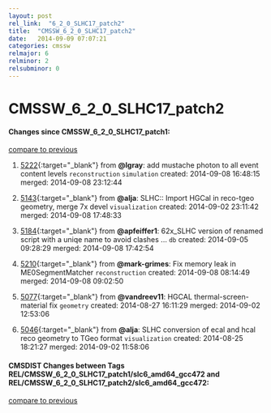 ```yaml
---
layout: post
rel_link:  "6_2_0_SLHC17_patch2"
title:  "CMSSW_6_2_0_SLHC17_patch2"
date:   2014-09-09 07:07:21
categories: cmssw
relmajor: 6
relminor: 2
relsubminor: 0
---
```


# CMSSW_6_2_0_SLHC17_patch2
#### Changes since CMSSW_6_2_0_SLHC17_patch1:

[compare to previous](https://github.com/cms-sw/cmssw/compare/CMSSW_6_2_0_SLHC17_patch1...CMSSW_6_2_0_SLHC17_patch2)



1. [5222](http://github.com/cms-sw/cmssw/pull/5222){:target="_blank"}  from **@lgray**: add mustache photon to all event content levels `reconstruction`  `simulation`  created: 2014-09-08 16:48:15 merged: 2014-09-08 23:12:44

2. [5143](http://github.com/cms-sw/cmssw/pull/5143){:target="_blank"}  from **@alja**: SLHC:: Import HGCal in reco-tgeo geometry, merge 7x devel `visualization`  created: 2014-09-02 23:11:42 merged: 2014-09-08 17:48:33

3. [5184](http://github.com/cms-sw/cmssw/pull/5184){:target="_blank"}  from **@apfeiffer1**: 62x_SLHC version of renamed script with a uniqe name to avoid clashes ...  `db`  created: 2014-09-05 09:28:29 merged: 2014-09-08 17:42:54

4. [5210](http://github.com/cms-sw/cmssw/pull/5210){:target="_blank"}  from **@mark-grimes**: Fix memory leak in ME0SegmentMatcher `reconstruction`  created: 2014-09-08 08:14:49 merged: 2014-09-08 09:02:50

5. [5077](http://github.com/cms-sw/cmssw/pull/5077){:target="_blank"}  from **@vandreev11**: HGCAL thermal-screen-material fix `geometry`  created: 2014-08-27 16:11:29 merged: 2014-09-02 12:53:06

6. [5046](http://github.com/cms-sw/cmssw/pull/5046){:target="_blank"}  from **@alja**: SLHC conversion of ecal and hcal reco geometry to TGeo format `visualization`  created: 2014-08-25 18:21:27 merged: 2014-09-02 11:58:06

#### CMSDIST Changes between Tags REL/CMSSW_6_2_0_SLHC17_patch1/slc6_amd64_gcc472 and REL/CMSSW_6_2_0_SLHC17_patch2/slc6_amd64_gcc472:

[compare to previous](https://github.com/cms-sw/cmsdist/compare/REL/CMSSW_6_2_0_SLHC17_patch1/slc6_amd64_gcc472...REL/CMSSW_6_2_0_SLHC17_patch2/slc6_amd64_gcc472)



